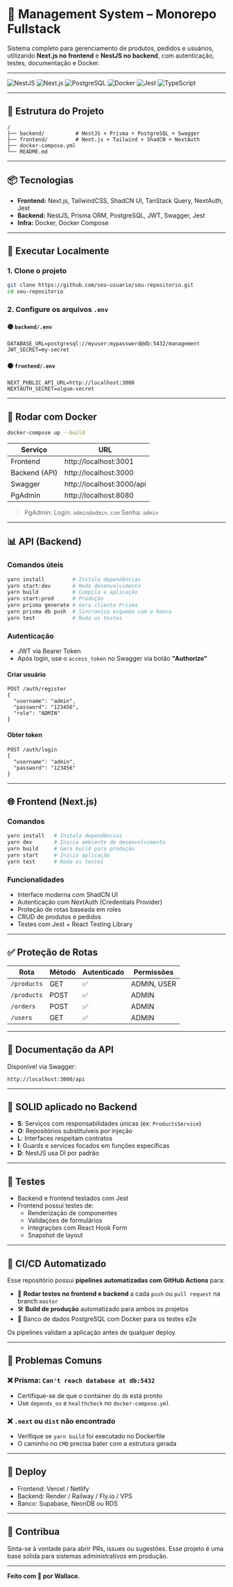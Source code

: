 
# 🧩 Management System – Monorepo Fullstack

Sistema completo para gerenciamento de produtos, pedidos e usuários, utilizando **Next.js no frontend** e **NestJS no backend**, com autenticação, testes, documentação e Docker.

---

![NestJS](https://img.shields.io/badge/NestJS-red?logo=nestjs&logoColor=white)
![Next.js](https://img.shields.io/badge/Next.js-black?logo=nextdotjs)
![PostgreSQL](https://img.shields.io/badge/Postgres-316192?logo=postgresql&logoColor=white)
![Docker](https://img.shields.io/badge/Docker-2496ED?logo=docker&logoColor=white)
![Jest](https://img.shields.io/badge/Tests-Jest-15c213?logo=jest)
![TypeScript](https://img.shields.io/badge/TypeScript-blue?logo=typescript)

---

## 📁 Estrutura do Projeto

```
/
├── backend/          # NestJS + Prisma + PostgreSQL + Swagger
├── frontend/         # Next.js + Tailwind + ShadCN + NextAuth
├── docker-compose.yml
└── README.md
```

---

## 📦 Tecnologias

- **Frontend:** Next.js, TailwindCSS, ShadCN UI, TanStack Query, NextAuth, Jest
- **Backend:** NestJS, Prisma ORM, PostgreSQL, JWT, Swagger, Jest
- **Infra:** Docker, Docker Compose

---

## 🚀 Executar Localmente

### 1. Clone o projeto

```bash
git clone https://github.com/seu-usuario/seu-repositorio.git
cd seu-repositorio
```

### 2. Configure os arquivos `.env`

#### 🟣 `backend/.env`

```env
DATABASE_URL=postgresql://myuser:mypassword@db:5432/management
JWT_SECRET=my-secret
```

#### ⚫ `frontend/.env`

```env
NEXT_PUBLIC_API_URL=http://localhost:3000
NEXTAUTH_SECRET=algum-secret
```

---

## 🐳 Rodar com Docker

```bash
docker-compose up --build
```

| Serviço       | URL                          |
|---------------|------------------------------|
| Frontend      | http://localhost:3001        |
| Backend (API) | http://localhost:3000        |
| Swagger       | http://localhost:3000/api    |
| PgAdmin       | http://localhost:8080        |

> PgAdmin:
> Login: `admin@admin.com`
> Senha: `admin`

---

## 📊 API (Backend)

### Comandos úteis

```bash
yarn install         # Instala dependências
yarn start:dev       # Modo desenvolvimento
yarn build           # Compila a aplicação
yarn start:prod      # Produção
yarn prisma generate # Gera cliente Prisma
yarn prisma db push  # Sincroniza esquema com o banco
yarn test            # Roda os testes
```

### Autenticação

- JWT via Bearer Token
- Após login, use o `access_token` no Swagger via botão **"Authorize"**

#### Criar usuário

```http
POST /auth/register
{
  "username": "admin",
  "password": "123456",
  "role": "ADMIN"
}
```

#### Obter token

```http
POST /auth/login
{
  "username": "admin",
  "password": "123456"
}
```

---

## 🌐 Frontend (Next.js)

### Comandos

```bash
yarn install   # Instala dependências
yarn dev       # Inicia ambiente de desenvolvimento
yarn build     # Gera build para produção
yarn start     # Inicia aplicação
yarn test      # Roda os testes
```

### Funcionalidades

- Interface moderna com ShadCN UI
- Autenticação com NextAuth (Credentials Provider)
- Proteção de rotas baseada em roles
- CRUD de produtos e pedidos
- Testes com Jest + React Testing Library

---

## ✅ Proteção de Rotas

| Rota          | Método | Autenticado | Permissões     |
|---------------|--------|-------------|----------------|
| `/products`   | GET    | ✅          | ADMIN, USER    |
| `/products`   | POST   | ✅          | ADMIN          |
| `/orders`     | POST   | ✅          | ADMIN          |
| `/users`      | GET    | ✅          | ADMIN          |

---

## 📄 Documentação da API

Disponível via Swagger:

```
http://localhost:3000/api
```

---

## 🔐 SOLID aplicado no Backend

- **S**: Serviços com responsabilidades únicas (ex: `ProductsService`)
- **O**: Repositórios substituíveis por injeção
- **L**: Interfaces respeitam contratos
- **I**: Guards e services focados em funções específicas
- **D**: NestJS usa DI por padrão

---

## 🧪 Testes

- Backend e frontend testados com Jest
- Frontend possui testes de:
  - Renderização de componentes
  - Validações de formulários
  - Integrações com React Hook Form
  - Snapshot de layout

---

## 🔄 CI/CD Automatizado

Esse repositório possui **pipelines automatizadas com GitHub Actions** para:

- 🔎 **Rodar testes no frontend e backend** a cada `push` ou `pull request` na branch `master`
- 🛠️ **Build de produção** automatizado para ambos os projetos
- 🐘 Banco de dados PostgreSQL com Docker para os testes e2e

Os pipelines validam a aplicação antes de qualquer deploy.

---

## 🐞 Problemas Comuns

### ❌ Prisma: `Can't reach database at db:5432`

- Certifique-se de que o container do `db` está pronto
- Use `depends_on` e `healthcheck` no `docker-compose.yml`

### ❌ `.next` ou `dist` não encontrado

- Verifique se `yarn build` foi executado no Dockerfile
- O caminho no `CMD` precisa bater com a estrutura gerada

---

## 🎯 Deploy

- Frontend: Vercel / Netlify
- Backend: Render / Railway / Fly.io / VPS
- Banco: Supabase, NeonDB ou RDS

---

## 🤝 Contribua

Sinta-se à vontade para abrir PRs, issues ou sugestões.
Esse projeto é uma base sólida para sistemas administrativos em produção.

---

**Feito com 💙 por Wallace.**
